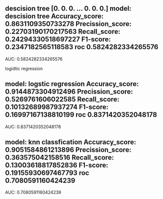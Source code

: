descision tree
[0. 0. 0. ... 0. 0. 0.]
model: descision tree
Accuracy_score: 0.8631109350733278
Precission_score: 0.22703190170217563
Recall_score: 0.24294330518697227
F1-score: 0.2347182565118583
roc 0.5824282334265576
------------------------------ 

AUC:  0.5824282334265576

logidtic regression


model: logstic regression
Accuracy_score: 0.9144873304912496
Precission_score: 0.5269761606022585
Recall_score: 0.10132689987937274
F1-score: 0.16997167138810199
roc 0.8371420352048178
------------------------------ 

AUC:  0.8371420352048178


model: knn classfication
Accuracy_score: 0.9051584861213896
Precission_score: 0.363575042158516
Recall_score: 0.13003618817852836
F1-score: 0.19155930697467793
roc 0.7080591160424239
------------------------------ 

AUC:  0.7080591160424239

